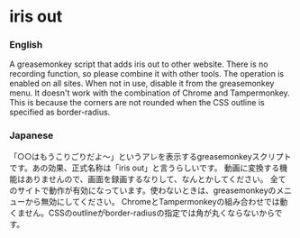 # iris out

### English

A greasemonkey script that adds iris out to other website.
There is no recording function, so please combine it with other tools.
The operation is enabled on all sites. When not in use, disable it from the greasemonkey menu.
It doesn't work with the combination of Chrome and Tampermonkey. This is because the corners are not rounded when the CSS outline is specified as border-radius.

### Japanese

「○○はもうこりごりだよ～」というアレを表示するgreasemonkeyスクリプトです。あの効果、正式名称は「iris out」と言うらしいです。
動画に変換する機能はありませんので、画面を録画するなりして、なんとかしてください。
全てのサイトで動作が有効になっています。使わないときは、greasemonkeyのメニューから無効にしてください。
ChromeとTampermonkeyの組み合わせでは動くません。CSSのoutlineがborder-radiusの指定では角が丸くならないからです。
